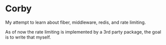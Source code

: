 # Corby

My attempt to learn about fiber, middleware, redis, and rate limiting.

As of now the rate limiting is implemented by a 3rd party package, the goal is to write that myself.

